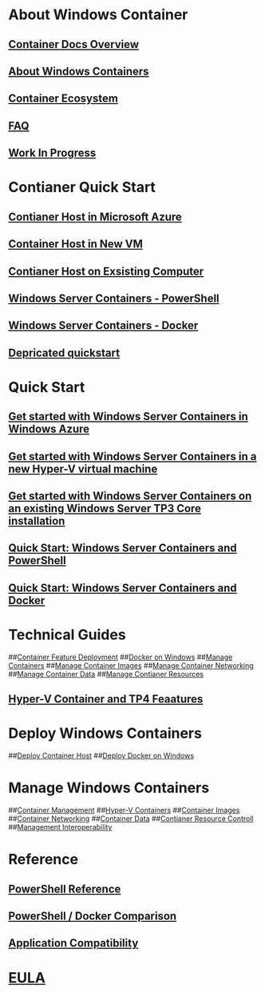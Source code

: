 # About Windows Container
## [Container Docs Overview](./containers_welcome.md)
## [About Windows Containers](about/about_overview.md)
## [Container Ecosystem](about/container_ecosystem.md)
## [FAQ](about/faq.md)
## [Work In Progress](about/work_in_progress.md)
# Contianer Quick Start
## [Contianer Host in Microsoft Azure](quick_start/azure_setup.md)
## [Container Host in New VM](quick_start/container_setup.md)
## [Contianer Host on Exsisting Computer ](quick_start/inplace_setup.md)
## [Windows Server Containers - PowerShell](quick_start/manage_powershell.md)
## [Windows Server Containers -  Docker](quick_start/manage_docker.md)
## [Depricated quickstart](quick_start/quickstart.md)
# Quick Start
## [Get started with Windows Server Containers in Windows Azure](quick_start/azure_setup.md)
## [Get started with Windows Server Containers in a new Hyper-V virtual machine](quick_start/container_setup.md)
## [Get started with Windows Server Containers on an existing Windows Server TP3 Core installation](quick_start/inplace_setup.md)
## [Quick Start: Windows Server Containers and PowerShell](quick_start/manage_powershell.md)
## [Quick Start: Windows Server Containers and Docker](quick_start/manage_docker.md)
# Technical Guides
##[Container Feature Deployment](user_guide/deployment.md)
##[Docker on Windows](user_guide/docker_windows.md)
##[Manage Containers](user_guide/manage_containers.md)
##[Manage Container Images](user_guide/manage_images.md)
##[Manage Container Networking](user_guide/container_networking.md)
##[Manage Container Data](user_guide/manage_data.md)
##[Manage Contianer Resources](user_guide/manage_resources.md)
## [Hyper-V Container and TP4 Feaatures](quick_start/TP4_Features.md)
# Deploy Windows Containers
##[Deploy Container Host](deployment/deployment.md)
##[Deploy Docker on Windows](deployment/docker_windows.md)
# Manage Windows Containers
##[Container Management](management/manage_containers.md)
##[Hyper-V Containers](management/hyperv_container.md)
##[Container Images](management/manage_images.md)
##[Container Networking](management/container_networking.md)
##[Container Data](management/manage_data.md)
##[Contianer Resource Controll](management/manage_resources.md)
##[Management Interoperability](management/hcs_powershell.md)
# Reference
## [PowerShell Reference](reference/powershell_overview.md)
## [PowerShell / Docker Comparison](reference/ps_docker_comparison.md)
## [Application Compatibility](reference/app_compat.md)
# [EULA](EULA.md)
